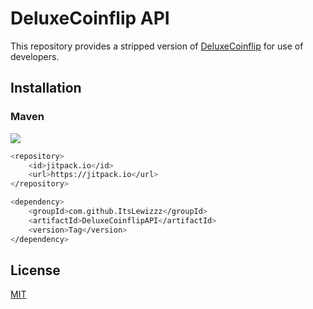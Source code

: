 # DeluxeCoinflip API
This repository provides a stripped version of [DeluxeCoinflip](https://www.mc-market.org/resources/10475/) for use of developers.

## Installation

### Maven
[![](https://jitpack.io/v/ItsLewizzz/DeluxeCoinflipAPI.svg)](https://jitpack.io/#ItsLewizzz/DeluxeCoinflipAPI)
```bash
<repository>
    <id>jitpack.io</id>
    <url>https://jitpack.io</url>
</repository>
```
```bash
<dependency>
    <groupId>com.github.ItsLewizzz</groupId>
    <artifactId>DeluxeCoinflipAPI</artifactId>
    <version>Tag</version>
</dependency>
```

## License
[MIT](https://choosealicense.com/licenses/mit/)

